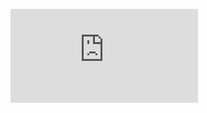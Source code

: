 ![](http://firedpot.com/images/woodfiresodafire/20110518-wg1mrdggyj6jtu5ki2gq946r2.jpg!:../woodfiresodafire.html)
